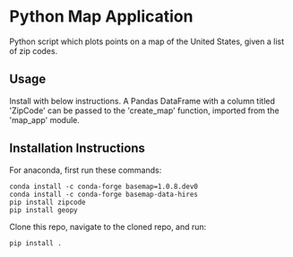 # Python Map Application
Python script which plots points on a map of the United States, given a list of zip codes. 

## Usage 

Install with below instructions. A Pandas DataFrame with a column titled 
'ZipCode' can be passed to the 'create\_map' function, imported from the 'map\_app' module.

## Installation Instructions 

For anaconda, first run these commands:
```
conda install -c conda-forge basemap=1.0.8.dev0
conda install -c conda-forge basemap-data-hires
pip install zipcode
pip install geopy
```

Clone this repo, navigate to the cloned repo, and run:

`pip install .`
